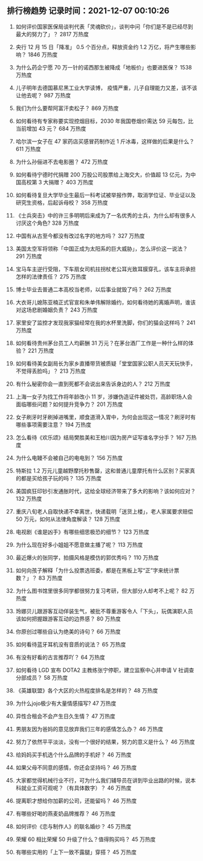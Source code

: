 
## 排行榜趋势 记录时间：2021-12-07 00:10:26
  
  1. 如何评价国家医保局谈判代表「灵魂砍价」，谈判中问「你们是不是已经尽到最大的努力了」？ 2817 万热度
    
  2. 央行 12 月 15 日「降准」 0.5 个百分点，释放资金约 1.2 万亿，将产生哪些影响？ 1846 万热度
    
  3. 为什么药企宁愿 70 万一针的诺西那生被降成「地板价」也要进医保？ 1538 万热度
    
  4. 儿子明年去德国慕尼黑工业大学读博， 疫情严重，儿子自理能力又差，该不该让他去呢？ 987 万热度
    
  5. 我们为什么要帮阿富汗卖松子？ 869 万热度
    
  6. 如何看待有专家称要实现控烟目标，2030 年我国卷烟价需达 59 元每包，比当前增加 43 元？ 684 万热度
    
  7. 哈尔滨一女子在 47 家药店买感冒药制作近 1 斤冰毒，这样做的后果是什么？ 611 万热度
    
  8. 为什么孙俪进不去电影圈？ 472 万热度
    
  9. 如何看待宁德时代捐赠 200 万股公司股票给上海交大，价值超 13 亿元，为中国高校第 3 大捐赠？ 403 万热度
    
  10. 如何看待复旦大学毕业生最后一科考试被举报作弊，取消学位证、毕业证以及研究生资格，后起诉母校？ 358 万热度
    
  11. 《士兵突击》中的许三多明明后来成为了一名优秀的士兵，为什么却有很多人讨厌这个角色? 328 万热度
    
  12. 中国有从古至今都没有改过名字的地方吗？ 327 万热度
    
  13. 美国太空军将领称「中国正成为太阳系的巨大威胁」，怎么评价这一说法？ 291 万热度
    
  14. 宝马车主逆行受阻，下车扇女司机拄拐杖老公耳光致耳膜穿孔，该车主将承担怎样的法律责任？ 275 万热度
    
  15. 博士毕业去普通二本高校当老师，以后事业就毁了吗？ 262 万热度
    
  16. 大衣哥儿媳陈亚楠正式官宣和朱单伟解除婚约，如何看待她的离婚声明，谁该对这场悲剧婚姻负责？ 243 万热度
    
  17. 家里安了监控才发现我家猫经常在我的水杯里洗脚，你们的猫会这样吗？ 241 万热度
    
  18. 如何看待贵州茅台员工人均薪酬 31 万元？在茅台酒厂工作是一种什么样的体验？ 221 万热度
    
  19. 如何看待美女副局长为家乡直播带货被质疑「堂堂国家公职人员天天玩快手，不觉得丢脸吗」？ 213 万热度
    
  20. 有什么秘密你会一直到死都不会说出来告诉身边的人？ 212 万热度
    
  21. 上海一女子为找工作将年龄改小 11 岁，涉嫌伪造证件被处罚，高龄职场人会面临哪些问题？如何提升竞争力？ 201 万热度
    
  22. 女子刷牙时牙刷掉进嘴里，顺食道滑入胃中，为何会出现这一情况？刷牙时有哪些事项需要注意？ 194 万热度
    
  23. 怎么看待《欢乐颂》结局樊胜美和王柏川因为房产证写谁名字分手？ 167 万热度
    
  24. 为什么电鳗不会被自己的电电到？ 156 万热度
    
  25. 特斯拉 1.2 万元儿童越野摩托秒售罄，这和普通儿童摩托有什么区别？买家真的都是买给孩子玩的吗？ 135 万热度
    
  26. 美国疯狂印钞引发通胀时代，这给全球经济带来了多大的影响？该如何应对？ 132 万热度
    
  27. 重庆八旬老人自取快递不幸离世，快递载明「送货上楼」，老人家属要求赔偿 50 万元，如何从法律角度解读？ 128 万热度
    
  28. 电视剧《谁是凶手》有哪些细思极恐的细节？ 123 万热度
    
  29. 为什么现在好多小姐姐不愿意做主播了呢？ 113 万热度
    
  30. 最近爆火的张同学，拍摄风格是模仿的郭优秀吗？ 110 万热度
    
  31. 如何向孩子解释「为什么投票选班委，都是在黑板上写“正”字来统计票数？」？ 83 万热度
    
  32. 为什么图书馆里很多同学都很努力复习考研，但大部分人却考不上呢？ 82 万热度
    
  33. 玲娜贝儿跟游客互动佯装生气，被批不尊重游客令人「下头」，玩偶演职人员该如何把握跟游客互动的边界感？ 80 万热度
    
  34. 你原创过哪些自认为绝美的诗句？ 66 万热度
    
  35. 如何看待蓝牙耳机没有音质的说法？ 65 万热度
    
  36. 有没有好看的古言推荐吖？ 64 万热度
    
  37. 如何看待 LGD 宣布 DOTA2 主教练张宁停职，建立监察中心并申请 V 社调查分部成员？ 58 万热度
    
  38. 《英雄联盟》各个大区的火热程度排名是怎样的？ 48 万热度
    
  39. 为什么jojo极少有大量情感描写? 47 万热度
    
  40. 异性合租会不会产生日久生情？ 47 万热度
    
  41. 男朋友因为爸妈的意见放弃我们三年的感情怎么办？ 46 万热度
    
  42. 努力了依然平平淡淡，没有一个很好的结果，努力的意义是什么？ 46 万热度
    
  43. 给妈妈买手机选个什么品牌的手机好？ 46 万热度
    
  44. 如果父母不同意的感情，你还会坚持吗？ 46 万热度
    
  45. 大家都觉得机械行业不行，可为什么我们辅导员在讲到毕业出路的时候，说本科就业工资可观呢？（有具体数字）？ 46 万热度
    
  46. 提离职才想给你加薪的公司，还能留吗？ 46 万热度
    
  47. 有哪些好喝的燕麦奶品牌推荐？ 46 万热度
    
  48. 如何评价《恋与制作人》的联名婚纱？ 45 万热度
    
  49. 荣耀 60 相比荣耀 50 升级了什么？值得购买吗？ 45 万热度
    
  50. 有哪些实用的「上下一致不露腿」穿搭？ 45 万热度
    
